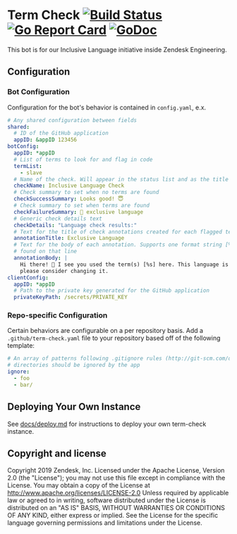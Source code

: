 # Term Check [![Build Status](https://travis-ci.org/zendesk/term-check.svg?branch=master)](https://travis-ci.org/zendesk/term-check) [![Go Report Card](https://goreportcard.com/badge/github.com/zendesk/term-check)](https://goreportcard.com/report/github.com/zendesk/term-check) [![GoDoc](https://img.shields.io/badge/godoc-reference-blue.svg)](https://godoc.org/github.com/zendesk/term-check)

This bot is for our Inclusive Language initiative inside Zendesk Engineering.

## Configuration

### Bot Configuration

Configuration for the bot's behavior is contained in `config.yaml`, e.x.

```yaml
# Any shared configuration between fields
shared:
  # ID of the GitHub application
  appID: &appID 123456
botConfig:
  appID: *appID
  # List of terms to look for and flag in code
  termList:
    - slave
  # Name of the check. Will appear in the status list and as the title on the 'details' page
  checkName: Inclusive Language Check
  # Check summary to set when no terms are found
  checkSuccessSummary: Looks good! 😇
  # Check summary to set when terms are found
  checkFailureSummary: 👋 exclusive language
  # Generic check details text
  checkDetails: "Language check results:"
  # Text for the title of check annotations created for each flagged term in the code
  annotationTitle: Exclusive Language
  # Text for the body of each annotation. Supports one format string [%s] which will be replaced by the flagged terms
  # found on that line
  annotationBody: |
    Hi there! 👋 I see you used the term(s) [%s] here. This language is exclusionary for members of our community,
    please consider changing it.
clientConfig:
  appID: *appID
  # Path to the private key generated for the GitHub application
  privateKeyPath: /secrets/PRIVATE_KEY
```

### Repo-specific Configuration

Certain behaviors are configurable on a per repository basis. Add a `.github/term-check.yaml` file to your
repository based off of the following template:

```yaml
# An array of patterns following .gitignore rules (http://git-scm.com/docs/gitignore) specifying which files and
# directories should be ignored by the app
ignore:
  - foo
  - bar/
```

## Deploying Your Own Instance
See [docs/deploy.md](docs/deploy.md) for instructions to deploy your own term-check instance.

## Copyright and license

Copyright 2019 Zendesk, Inc.
Licensed under the Apache License, Version 2.0 (the "License"); you may not use this file except in compliance with the License.
You may obtain a copy of the License at http://www.apache.org/licenses/LICENSE-2.0 Unless required by applicable law or
agreed to in writing, software distributed under the License is distributed on an "AS IS" BASIS,
WITHOUT WARRANTIES OR CONDITIONS OF ANY KIND, either express or implied.
See the License for the specific language governing permissions and limitations under the License.
